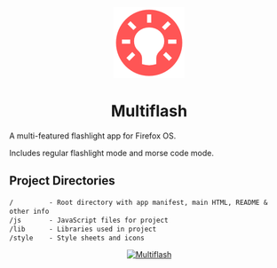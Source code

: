 <div align="center"><img src="https://raw.githubusercontent.com/mdq3/multiflash/master/style/icons/icon128x128.png" alt="Multiflash Icon" /></div>

<h1 align="center">Multiflash</h1>

A multi-featured flashlight app for Firefox OS.

Includes regular flashlight mode and morse code mode.

## Project Directories ##

    /         - Root directory with app manifest, main HTML, README & other info
    /js       - JavaScript files for project
    /lib      - Libraries used in project
    /style    - Style sheets and icons


<div align="center"><a href="https://github.com/mdq3/multiflash"><img src="https://i.imgur.com/XiD7YrU.png?1" alt="Multiflash" /></a></div>
